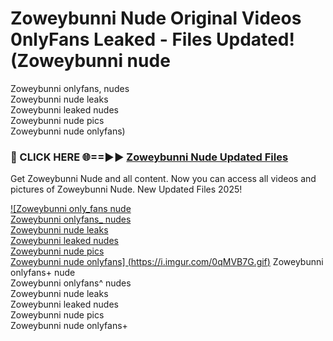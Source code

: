 # Zoweybunni Nude Original Videos 0nlyFans Leaked - Files Updated! (Zoweybunni nude<br>

Zoweybunni onlyfans, nudes<br>
Zoweybunni nude leaks<br>
Zoweybunni leaked nudes<br>
Zoweybunni nude pics<br>
Zoweybunni nude onlyfans)

<h3>🔴 CLICK HERE 🌐==►► <a href="https://tinyurl.com/leaks-videos" rel="nofollow">Zoweybunni Nude Updated Files</a></h3>

Get Zoweybunni Nude and all content. Now you can access all videos and pictures of Zoweybunni Nude. New Updated Files 2025!

[![Zoweybunni only_fans nude<br>
Zoweybunni onlyfans_ nudes<br>
Zoweybunni nude leaks<br>
Zoweybunni leaked nudes<br>
Zoweybunni nude pics<br>
Zoweybunni nude onlyfans]
(https://i.imgur.com/0qMVB7G.gif)](https://tinyurl.com/leaks-videos)
Zoweybunni onlyfans+ nude<br>
Zoweybunni onlyfans^ nudes<br>
Zoweybunni nude leaks<br>
Zoweybunni leaked nudes<br>
Zoweybunni nude pics<br>
Zoweybunni nude onlyfans+